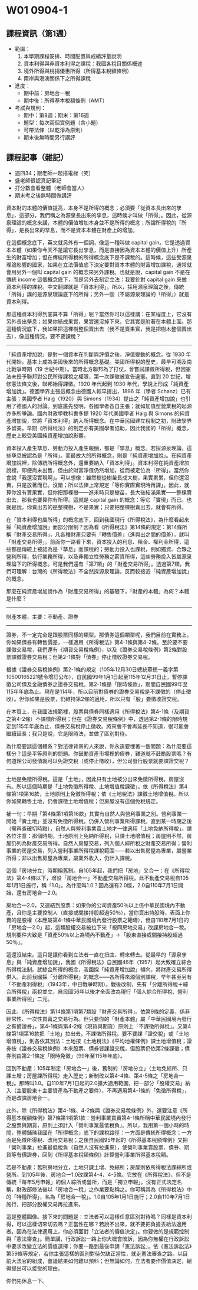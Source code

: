 # W01 0904-1

## 課程資訊（第1週）

- 範圍：
  1. 本學期課程安排、時間配置與成績評量說明
  2. 資本利得與非資本利得之課稅：我國各稅目關係概述
  3. 境外所得與稅捐優惠所得（所得基本稅額條例）
  4. 兩岸與港澳關係下之所得課稅
- 進度：
  - 期中前：房地合一稅
  - 期中後：所得基本稅額條例（AMT）
- 考試與規則：
  - 期中：第8週；期末：第16週
  - 題型：每次兩個實例題（含小題）
  - 可帶法條（以乾淨為原則）
  - 期末後無時間另行講評


## 課程記事（雜記）

- 週四34；跟老師一起搭電梯（笑）
- 盛老師很認真記筆記
- 打分數會看整體（老師會當人）
- 期末考之後無時間做講評





<!-- 

資本財的本體的,財的價值的提高,它本身不是所得的概念,必須要是從資本漲出來的知識,這個部分,這個我們把它稱之為叫做源泉漲出來的這些知識,這個時候它才叫做所得。 那也因此,從這個源泉理論概念來講,本體的價值增加,它本身並不是所得的概念,因此所謂所得稅的所得,是漲出來的知識,而不是講資本本體的財產上的增加。 因此,在這個概念底下,在英文的字眼裡面,它就另外有一個,像這一種叫做capital gain,它是透過資本本體,如果你今天不是讓它漲出知識,而是直接,因為資本本體它可能財富也會一樣增加,但在傳統所得稅的所得概念底下是不課稅的。 這個時候,這一些受源泉理論影響的國家,他們如果在立法價值底下決定說,要對這一種資本本體的財富的增加,要去做課稅的,他們通常就會用另外一個叫capital gain的這個概念來另外課稅,也就是說,capital gain不是在傳統income這個概念底下,而是另外去制定立法。 制定立法的方式是說,我要針對capital gain來做資本利得的課稅,因為這個capital gain我們從中文的翻譯裡面就是所謂的資本利得,所以我們透過這一個對所得概念採用源泉理論以後,那這個時候它在傳統如何,一是講源泉理論底下的所得,那另外一個就是,它不是源泉理論底下的所得,它是一種資本利得。 那這種資本利得呢,它到底算不算所得呢?當然你可以這樣子講,在某程度上面,它沒有另外長出之形,如果你結束股市,它還沒掉下來,它其實是附著在本體上面,那這種情況底下,我如果把這個數目整個賣出去,我不是賣果實喔,我是樹木整個賣出去,像這種情況,要不要課稅?




純資產增加說上的對一個資本的判斷跟評價以後的這個概念叫存資 純資產增加說 從1930年代開始,基本上變成是美國後來 因為美國其實,美國利所得稅的歷史 它最早是到,最早可以溯及到他們美國南北戰爭的時候 在19世紀中期,因為那時候南北要打仗 那北方的聯邦共和國為了要跟南方去新成立的共和國去打仗 所以他當時候曾經有嘗試,就是要課所得稅 可是因為當時候並沒有在憲法條文裡面給聯邦這一種課徵所得稅的權限 也因此第一次他們要徵所得稅的 美國的那個歷史上徵所得稅是被宣告違憲的 因為聯邦無權去對公民的所得去做這樣一個課稅 是一直到了20世紀,剛剛我們提到的 就是說在後來他們增加了憲法徵修條文的規定之後 到了20世紀的初期,1930年代開始 在學說上面,從最早的1920年代開始 不過根據德國人,我自己去德國留學 德國人的想法是說,這個純資產政要都其實是我們德國人發明的 那這個1896年,他們有一個叫Shunt 他是一個Shunt的財政學者 他說這個是1896年是我們德國人先發明的 其實是,我是沒有證據說你們的海格跟海格是抄我們的 因為1920年海格提出來這個純資產政要說 到了1934年的時候,那個Simmons Simmons,美國的財政學者,也提出了純資產政要說 那那個,我去看德國文獻,那個Tinker他就講說 那個在那個Simmons的文獻裡面 他就有提到德國人在講純資產政要說 那既然是這樣,那顯現的可見的 1930年代的Simmons提出來的這個純資產政要說 應該是有參考登過的 這個說的,這個純資產政要說的概念 應該是我們德國人的發明才對 比如說我們去看那個加值行業稅 也是常常有這樣的例子 因為每次碰到黃雲胖,他就說 加值行業稅是我們法國人1986年先出來的 根據德國人的教法 1985年德國人就已經提出加值行業稅的概念 好啦好啦,你們自己去吵啦 我們就不講這個事情 你去看我們國內財政學的教科書 都會講1920年代 那個什麼美國的財政法學者 Simmons跟那個什麼 跟泰德 這兩位提出來所謂純資產增加縮的理論 他將資本利得 也包括在所謂的純資產增加縮 就以純資產增加縮為理論的前提 因此他把資本的增加利得的情況 也把它涵蓋在所謂所得的概念 中華民國開始建制開始,基本上財政學界基本上都是留美的,沒有人留德或留英的,大概很少,大部分都留美的,而且早期國民政府的所得稅條例的這個下官制定,都有美國財政學者的協助,所以我大概也只能跟各位講,就是說其實我們自己本身的所得概念,比較應該是受,如果從歷史上來看,應該是比較受到美國的純資產增加所有的影響。


資本投入產生孳息,勞動力投入產生孳息 就會也是一個所謂的孳息概念 所以我們如果源泉理論所講的孳息 這個被認為是所得的話 但最放大的所得概念則是純資產增加縮 純資產增加縮裡面 它純資產增加縮裡面 它包含了傳統上我們講所得的概念以外 還有很重要的就是資本利得 資本利得ChatGPT這個概念 在純資產增加縮裡面 儘管它沒賣出去 但是由於它的財富淨值仍然增加 從而它也是被這定位 是屬於所得 當然你會講說 可是我還沒實現啊 你可以想像一件 我雖然樹長大了 從樹苗長大成一個大樹了 上面結滿了果實 果實還沒掉下來 但我還沒賣啊 我還沒賣只是放著而已啊 沒錯 你還沒賣只是放著而已 所以我們有一些在法律規定上就是 我們先不等你賣 我們等你實際上實現的時候 我們就要算 所以就算你沒有賣果實 但是你把那棵樹 因為你進來的時候 它只是樹苗 你長大以後 它結成樹 一個大樹 然後上面結了果實累累的果實 你就把整個樹賣出去的話 那我也要算你有所得 這個就是capital gain的概念 等它實現而已 也就是說你賣出去 我不是賣給你,我是整棵樹賣出去 你只要把那整棵樹賣出去 那這個時候你也一樣有所得 在資本利得也被認為是所得的概念底下 我們現在的所得稅法 我們就來跟各位談一下 我們的所得稅法為什麼是採純資產增加縮 而去部分限制呢 是因為你看我們的所得稅法第14條的規定裡面 在第14條 什麼叫財產交易服?任何東西,財產,你只要有轉售價差,進跟出,有轉售價差,這個就叫財產交易所得。 有資本,所以你前面看幾個,你一路看下來 你有資本投入的利息、租金、權利金所得 這個都是傳統上被認為是知識的 他要課稅,對嗎? 還有我勞動力投入也要課稅 比如說你獨資三號合夥事業 你勞動力投入,你有盈利所得 你的執行業務所得 你的非獨立性勞務的投入 你有第三類的薪資所得 這種勞務的投入也是屬於Attract 執行的概念是傳統所得稅 源泉理論底下的所得概念 可是我們就是有第七類的財產交易所得 也就是說通過第七類的財產交易所得 我們大致上可以理解一件事情 台灣的所得稅法其實不全然是採取源泉理論 它反而是比較接近純資產增加收的概念 那麼在純資產增加收 作為財產交易所得 財產的本體為何? 財產的本體是什麼? 本體



---


不一定完全是跟股票是同樣的類型,它其實是另外一種類型 那債券的這個類型呢,我們目前在實務上面 你如果債券有轉售價差,一樣是用4-1跟4-2 至於要不要課徵期交稅,我們有另外一個期貨交易稅條例 第2條的規定,我們有對股票和期貨交易 但我們2-1條的規定,則對債券停止徵收期貨交易稅 根據我們2-1條的規定,停止徵收的期限是 根據證券交易稅條例2-1條的規定 那財政部因此,這個是從105年12月30號 總統華總一致第10500165221號令 增訂公布證券交易稅條例2-1的條文 根據證券交易稅條例2-1條的規定 我們從民國99年1月1號起至115年12月31號日為止 7年內暫時停止課徵公司債及金融債券證券交易稅 所以2-1條的規定,它是一個限時條款 它有適用期間規定的限制 從民國99年到115年年底為止 我們現在是114年 所以我們現在對債券的證券交易所是不課稅的 它是停止徵收的 但你如果是股票的 那還是維持第2條規定的適用 所以只有股要徵收證交稅 在它本質上 在我們的法規範裡面 它同樣適用4-1條的規定 但它一樣在證券交易稅裡面 透過2-1條的規定 限時的115年為止 年底為止 我們是停止徵收證交稅 這個是我們對資本市場 資產市場裡面的財產本體 只要你是一個在中華民國境內發行之油價證券 根據表彰股權跟債權 我們的資本利得原則上全面免 但有沒有課證交稅 則看它是股權還是債權 股權的話原則上還是繼續課證交稅 但債權的話則有限時適用 到明年年底為止 將來會不會再延長不知道 很可能會再繼續延長 很可能 我只是跟各位講 它是限時法的規定 然後做了一個區別對待 我為什麼要談這種體系 其實對法律背景的人來講 你永遠都要埋著一個問題在這裡面 為什麼要去 因為這是平等原則的問題 你鼓勵資本市場 資產市場裡面的債券 難道就不鼓勵股票嗎 有什麼道理公司發債 就可以免證交稅 或是交易債券就可以免資料 但是公司發行股票 就可以免證交稅


土地是免徵所得稅 這個是土地 因此只有土地被分出來 免徵所得稅 房屋沒有 所以這個時期 它是土地免徵所得稅 土地徵值稅 我們在這個時期稱之為叫房地分地 土地 依照我們所得稅法第4條第1項第16款的規定 原則上它免徵所得稅 依照我們的土地稅法的規定 它有課徵土地徵值稅 所以你如果轉售 你還是會課土地徵值稅 但房屋得免 沒有這個免稅的規定 你如果放在講那個第4條第1項第16款 我跟各位講就是說 早期只有自然人的土地轉售 才免徵所得稅 營利事業 如果賣土地是沒有免徵所得稅的 我是講到這裡 我才突然想到一些事情 早期我們那個第4條第1項第16款 它其實還有自然人跟營利事業的差別 營利事業一開始賣土地是沒有免徵所得稅 它還是要併入營利事業所得 裡面去做營利事業所得稅和課稅 直到某一個時期以後 因為這個部分我要再查一下那個 那個立法的那個時間點 從那個時間以後 自然人跟營利事業賣土地 才一律都適用土地免納所得稅的這個權務規定 所以請各位 這個時期土地原則上免納所得稅 根據法律的規定 基本上它當時候只有課稅土地徵止稅 房屋則不然 房屋還是列為裁交所得 所以自然人的房屋交易 會有一個裁交稅列入個人作為所得稅 如果你是營利事業 那你的房屋 你一樣還是要列入營利事業所得裡面 只是你如果是以房屋出售作為專業的 可能是你的營業所得 如果你不是以房屋出售作為專業的話 你可能是非營業外活動 但還是營利事業所得稅課稅的範圍 所以這個時期是房地分立時期 我們稱之為叫舊制 因為從105年開始 我們把房地又合一了 在我們的所得稅法四之四以下 我們又增加了一個房地合一稅的 這一種不動產交易所得稅 這一種不動產交易所得稅 從105年開始適用 這個叫新制1.0 105年1月1號開始 為什麼講1.0 因為我們還有2.0版 2.0版就是從110年7月16號開始 房地合一制從105年開始 1.0版然後到了110年7月 我剛剛講7月1號還是7月6號【注意：7月1號】


又連結到股票 如果你的公司資產50%以上 是屬於中華民國境內之不動產 你的主要資產是不動產 而且你是主要的控制人 也就是超過50%以上的控制人 也就是你是股東 你轉賣你的股權50% 50% 也就是公司資產50% 而你是這個公司的直接間接控制 超過50%以上的投資人或是股份人 當你賣出你的股權的時候 本來你其實是賣股權 應該是股票四之一條 中華民國境內發行的股票 可是這個時候這個股票 只要你是主要股東 也就是你直接間接控制50%以上 然後你這個公司的主要資產 又是超過50%以上 是中華民國境內之不動產的話 那麼這個時候 110年的7月1號的2.0版 把股票這個部分拉下來 來改科房地產 這樣還沒有結束 因為這只是整個 讓你知道我們的立法者 一直在扭曲轉來轉去 從最早的所得之息理論 跟純資產增加說 我們所得稅法的制定 從民國1956年 就是民國46年開始 其實基本上已經大致上確立了 中俄所得稅的法制 可是在中俄所得稅 就這個中俄所得的概念 基本上它是採用純資產增加說 也就是因此它把財家所得 把它併進來 因為在此之前 中華民國的所得稅法 基本上是採用分離所得稅的概念 也就是採用剛剛我們講的那個 就是它是一個一個所得來源 然後就個別個別課稅 所以以前我們有不動產的利得稅 這個是另外獨立開來 這個在1943年 那個是還在中日戰爭時期的時候的所得稅 那我們到戰後的時候 戰後以後 因為我們所得稅法 做了一次大的改制 先從分離所得稅併了中俄所得稅 所以是兩稅併立 我們有一段時期 從19 就是民國46到56年之間的時候 我們有一段時期是 有分離所得稅 然後有中俄所得稅 是一直到56年以後 我們才整個全面改革 現在這個名稱的叫做 個人中俄所得稅 營利事業所得稅 這個名稱也因此 我們的所得稅法第14條 第1項第7類裡面 有一個裁交所得的規定 這個裁交所得 根據所得法稅法第9條的規定 就是非經常性的 一次性的買賣的交易行為 但只要你的財產本體 是屬於中華民國境內 發行自由價證券的資產的話 4-1條跟4-2條 分成是現貨或期貨 原則上我們不課徵所得稅 第4條的第1項第16環 把土地又拉出去 一樣不課徵所得稅 要不要另外課徵證交稅 跟土地增值稅 當然各自依照各別的法律規定 所以在土地這個地方 我們根據土地稅法 平均地權條例的規定 我們都有課土地增值稅 根據證券交易稅條例 我們的法律規定是 本財是股票跟債券 表彰股權跟表彰債權的優價證券 都是要課證交稅的 但是第2條的股票證交稅繼續課 2-1條制定了一個現實適用的法律 從99年到115年年底為止 7年間債券的優價證券免課證交稅 回到了不動產 我們在105年的時候 著手制定了所謂的房地合一稅 就制的是房地分立土地免徵所得稅 只課徵土徵稅 房屋則一樣要課徵營利事業所得 或是個人周末所得 因為它本來就是一種財產交易所得的概念 來到了105年以後 全部從所得稅拉出去 它改課4-4條跟4-5條的房地合一稅 那時候叫1.0版 從110年7月1號開始 我們改課所謂的2.0版 擴大房地合一稅適用的範圍 把一部分的股權交易 什麼樣的股權交易把它納進來了 當你是主要股東 而且你公司資產主要是以不動產為構成的 50-50%的規則 1-1的規則 這個時候你不是適用4-1條的免徵所得稅 免徵所得稅 而是適用2.0版的房地合一稅 在這個股票的4-1條 跟4-1條的這個證券交易稅以外 我們另外又再所得基本稅額條例 第7條 第1項 第1款的規定 營利事業買賣 4-1條中華民國境內發行之股票 跟期貨原則上 所得基本稅額條例的最低稅額 所以我們用第一個小時的時間 跟各位整體鋪陳 我國所得稅 所得概念底下的所得課稅 分別涉及到 傳統所得稅裡面的傳統所得的概念 分別涉及到 免徵所得稅改用證交稅來科 之後又從民國95年 開始的所得基本稅額條例 又再把營利事業拉進來 自然人沒拉進來 只有營利事業 賣股票 賣債券 有價證券 又回到 又回到所得基本稅額條例 改科營利事業所得基本稅額 包括期貨 4-2一樣 4-2一樣 因為4-1 4-2 都是所得基本稅額條例第7條 第1項第1款適用的道理 如果你是不動產的話 我們的舊制 土地跟房屋分立 土地只科土徵稅 免科徵所得稅 房屋則科所得稅 看你是自然人 是適用中二所得稅 還是適用營利事業所得稅 到了105年以後 1.0版出現 房地合一 改科4-4跟4-5條的 它放在所得稅 但其實它不是傳統的所得稅 不是個人中二所得稅 也不是營利事業所得稅 因為它不是每年五月份申報的 中二所得稅跟營利事業所得稅 而是獨立申報的 沒有一個正式名稱 我們財政部在修法之後 才來增加一個 房地合一稅的作業準則 作業要點 這個時候才出現房地合一稅 你如果去講它正式名稱 它倒也沒有在所得稅法本身裡面去出現 所以你可以講 它是一種所得稅法裡面的特種所得 它叫房地合一稅 房地合一稅 1.0版105年1月1號開始適用 2.0版110年7月1號以後開始適用 把一部分的股權交易再把它拉進來 這是整個我們一個 不能講外野 立法者 至少讓各位 你一定會現話 我們是這樣合成 當然你背後就要繼續去問 立法者這麼大嗎 可以這樣任意的去區別對待嗎 可以任意的 這樣同樣都是資本利益 如果你認為它是 可以這樣切來切去嗎 正當性在哪 你說不出來的話 那我也只能跟各位講 好 不能再把適用者承擔 因為法律適用 你必須要尋找立法者的價值決定 你是要做規範 憲法審查 簡單來講你把行政訴訟 你一定一路輸到 因為你無權在行政訴訟裡面 請求立法者變成這樣的一個立法價值決定 你一定要一路輸到最後面去申請 憲法訴訟 憲法訴訟法59條如果你認為他是可以這樣來去嗎 ？正當性在哪你說不出來的話 ，那我也隻能跟不會講好不能在法適用這個。因為法律適用你必須要成立法者的價值決定 ，你是要做規範憲法生產簡單來講立法行政訴訟一定一度負責 ，因為到最後麵去申請法以目前大法官的組成開會的可能性大概多講也就行一行他早早睡覺比較有名哈比較保一點的這樣就算我們 15位大法官聯合都開滿沒有過不太知道立馬者為什麼做這為什麼同意匕首的可以這樣利有區來進去我沒有說你不可以做架子決定但並八者要做這個價值決定的事。你總要一個真要有一個人就這樣子 ，你們先休息一下 -->



資本財的本體的價值提高，本身不是所得的概念；必須要「從資本長出來的孳息」，這部分，我們稱之為源泉長出來的孳息，這時候才叫做「所得」。因此，從源泉理論的概念來講，本體的價值增加本身並不是所得的概念；所謂所得稅的「所得」，是長出來的孳息，而不是資本本體在財產上的增加。

在這個概念底下，英文就另外有一個詞，像這一種叫做 capital gain。它是透過資本本體（如果你今天不是讓它長出孳息，而是直接因為資本本體的價值上升）所產生的財富增加；但在傳統所得稅的所得概念底下是不課稅的。這時候，這些受源泉理論影響的國家，如果在立法價值底下決定要對資本本體的財富增加課稅，通常就會用另外一個叫 capital gain 的概念來另外課稅。也就是說，capital gain 不是在傳統 income 這個概念底下，而是另外去制定立法：我要針對 capital gain 來做資本利得的課稅。中文翻譯就是「資本利得」。所以，採用源泉理論之後，傳統「所得」講的是源泉理論底下的所得；另外一個（不屬源泉理論的「所得」）就是資本利得。

那這種資本利得到底算不算「所得」呢？當然你可以這樣講：在某程度上，它沒有另外長出孳息；如果你結成果實，果實還沒掉下來，它其實是附著在本體上面。那這種情況底下，我如果把這棵樹整個賣出去（我不是賣果實，我是把樹木整個賣出去），像這種情況，要不要課稅？

---

「純資產增加說」是對一個資本在判斷與評價之後，淨值變動的概念。從 1930 年代開始，基本上成為美國後來的所得概念基礎。美國所得稅的歷史，最早可溯及南北戰爭時期（19 世紀中期）。當時北方聯邦為了打仗，曾嘗試課徵所得稅，但因憲法未授予聯邦對公民所得課稅之權限，第一次課徵被宣告違憲。直到 20 世紀，增修憲法條文後，聯邦始得課徵。1920 年代起到 1930 年代，學說上形成「純資產增加說」。德國學界主張這概念由德國人較早提出，1896 年（學者 Schanz）已有主張；美國學者 Haig（1920）與 Simons（1934）提出之「純資產增加說」也引用了德國人的討論。到底誰先發明，各國學者各自主張；就如加值型營業稅的起源亦多所爭論。國內財政學教科書多提 1920 年代美國學者 Haig 與 Simons 的純資產增加說，並將「資本利得」納入所得概念。在中華民國建立稅制之初，財政學界多留美，早期《所得稅法》的制定亦有美國學者協助，因此我國的「所得」概念，歷史上較受美國純資產增加說影響。

資本投入產生孳息、勞動力投入產生報酬，都是「孳息」概念。若採源泉理論，這些孳息被認為是「所得」。而最放大的所得概念，則是「純資產增加說」。在純資產增加說裡，除傳統所得概念外，還重要納入「資本利得」。資本利得在純資產增加說裡，即便尚未出售，但由於財富淨值仍然增加，從而被定位為「所得」。當然你會說「我還沒實現啊」。可以想像：雖然樹從樹苗長成大樹，果實累累，但你還沒賣，只是放著而已。沒錯；所以法律上常規定「等你實際實現時再課」。因此，就算你沒有賣果實，但你把那棵樹——進來時只是樹苗，長大後結滿果實——整棵賣出去，那我也要算你有所得。這就是 capital gain 的概念：等它「實現」而已。也就是說，你賣出去的是整棵樹，不是果實；只要把整棵樹賣出去，就會有所得。

在「資本利得也屬所得」的概念底下，回到我國現行《所得稅法》，為什麼看起來採「純資產增加說」而部分限制？因為看《所得稅法》第14條的規定：第14條所稱「財產交易所得」，凡各種財產只要有「轉售價差」（進與出之間的價差），就叫「財產交易所得」。前面你一路看下來，資本投入的利息、租金、權利金所得，這些都是傳統上被認為是「孳息」而課稅的；勞動力投入也課稅，例如獨資、合夥之營利所得，執行業務所得，以及非獨立性勞務之薪資所得，這些勞務投入皆屬源泉理論下的所得概念。可是我們還有「第7類」的「財產交易所得」。透過第7類，我們可理解：台灣的《所得稅法》不全然採源泉理論，反而較接近「純資產增加說」的概念。

那麼在純資產增加說作為「財產交易所得」的基礎下，「財產的本體」為何？本體是什麼？


---

財產本體，主要：不動產、證券

---


證券，不一定完全是跟股票同樣的類型。那債券這個類型呢，我們目前在實務上，你如果債券有轉售價差，一樣適用《所得稅法》第4-1條與第4-2條。至於要不要課徵交易稅，我們還有《期貨交易稅條例》，以及《證券交易稅條例》第2條對股票課徵證券交易稅；但第2-1條對「債券」停止徵收證券交易稅。

根據《證券交易稅條例》第2-1條的規定（105年12月30日總統華總一義字第10500165221號令增訂公布），自民國99年1月1日起至115年12月31日止，暫停課徵公司債及金融債券之證券交易稅。第2-1條是「限時條款」，期間自民國99年至115年年底為止。現在是114年，所以目前對債券的證券交易稅是不課徵的（停止徵收）。但你如果是股票，仍維持第2條的適用，所以只有「股」要徵收證交稅。

在本質上，在我國法規範裡，股票與債券同樣適用《所得稅法》第4-1條（及期貨之第4-2條）不課徵所得稅；但在《證券交易稅條例》中，透過第2-1條的限時規定到115年年底為止，債券交易稅停止徵收。將來會不會再延長不知道，很可能會繼續延長；我只是說，它是限時法，並做了區別對待。

為什麼要談這個體系？對法律背景的人來說，你永遠要埋著一個問題：為什麼要這樣分？這是平等原則的問題。你鼓勵資產市場裡的債券，難道就不鼓勵股票嗎？有何道理公司發債就可以免證交稅（或停止徵收），但公司發行股票就要課證交稅？

---

土地是免徵所得稅。這是「土地」，因此只有土地被分出來免徵所得稅，房屋沒有。所以這個時期是「土地免徵所得稅、土地增值稅課徵」。依《所得稅法》第4條第1項第16款，土地原則上免徵所得稅；依《土地稅法》課徵土地增值稅。所以你如果轉售土地，仍會課徵土地增值稅；但房屋沒有這個免稅規定。

補一句：早期「第4條第1項第16款」其實有自然人與營利事業之別。營利事業一開始「賣土地」並沒有免徵所得稅，仍併入營利事業所得課稅。直到某一時期之後（需再查確切時點），自然人與營利事業賣土地才一律適用「土地免納所得稅」。請各位注意：那個時期，土地原則上免納所得稅，只課土地增值稅；房屋則不然，房屋仍列為財產交易所得。自然人房屋交易，列入個人綜所稅之財產交易所得；營利事業的房屋交易，列入營利事業所得稅課稅範圍——若以出售房屋為專業，屬營業所得；非以出售房屋為專業，屬業外收入，仍計入課稅。

這個「房地分立」時期稱舊制。自105年起，我們把「房地」又合一：在《所得稅法》第4-4條以下，增設「房地合一」不動產交易所得稅。此不動產交易稅自105年1月1日施行，稱「1.0」。為什麼叫1.0？因為還有2.0版，2.0自110年7月1日開始，還有房地合一2.0。


房地合一2.0，又連結到股票：如果你的公司資產50％以上係中華民國境內不動產，且你是主要控制人（直接或間接持股超過50％），當你賣出持股時，表面上你賣的是股權（本應屬第4-1條中華民國境內發行股票之範疇），但自110年7月1日的「房地合一2.0」起，這類股權交易被拉下來「視同房地交易」改課房地合一稅。規則要件大致是「資產50％以上為境內不動產」＋「股東直接或間接持股超過50％」。

這還沒結束。這只是讓你看到立法者一直在扭曲、轉來轉去。從最早的「源泉孳息」與「純資產增加說」，我國《所得稅法》自民國46年（1957）起大致確立綜合所得稅法制。就綜合所得的概念，我國採「純資產增加說」傾向，將財產交易所得併入。此前我國採「分離所得稅」的概念——各所得來源個別課稅，早年甚至另有「不動產利得稅」（1943年，中日戰爭時期）。戰後改制，先有「分離所得稅＋綜合所得稅」兩稅並立，自民國56年以後才全面改為現行「個人綜合所得稅、營利事業所得稅」二元。

因此，《所得稅法》第14條第1項第7類設「財產交易所得」。依第9條的定義，係非經常性、一次性買賣之交易行為。但只要你的「財產本體」屬「中華民國境內發行之有價證券」，第4-1條與第4-2條（現貨與期貨）原則上「不課徵所得稅」。又第4條第1項第16款把「土地」拉出去，不課徵所得稅。要不要課「證交稅」或「土地增值稅」，則各依其別法：土地按《土地稅法》《平均地權條例》課土地增值稅；證券按《證券交易稅條例》本來股票、債券皆課證交稅，但股票仍依第2條課徵；債券則由第2-1條定「限時免徵」（99年至115年年底）。

回到不動產：105年制定「房地合一」後，舊制的「房地分立」（土地免綜所、只課土增；房屋課所得稅）走入歷史；新制改以第4-4條、第4-5條之「房地合一稅」。那時叫1.0。自110年7月1日起的2.0擴大適用範圍，把一部分「股權交易」納入（主要股東＋主要資產為不動產之要件），不再適用第4-1條的「免徵所得稅」，而是改課房地合一。

此外，除《所得稅法》第4-1條、4-2條與《證券交易稅條例》外，還要注意《所得基本稅額條例》第7條第1項第1款：營利事業買賣第4-1條所稱中華民國境內發行之股票與期貨，原則上須計入「營利事業最低稅負」。所以，我用第一個小時的時間，整體鋪陳我國在「所得概念」底下的課稅路徑：一方面是傳統所得概念；一方面是免徵所得稅、改用交易稅；之後自民國95年起的《所得基本稅額條例》又把「營利事業」拉進最低稅負（自然人沒有拉進來），使營利事業賣股票、債券、期貨等有價證券，回到《所得基本稅額條例》計算營利事業所得基本稅額。

若是不動產：舊制房地分立，土地只課土增、免綜所；房屋則依所得稅法課綜所或營所。到105年後，房地合一1.0改課第4-4、4-5條。它放在《所得稅法》，但不是傳統「每年5月申報」的個人綜所或營所，而是「獨立申報」。沒有正式法定名稱，財政部修法後以「房地合一稅」之作業要點稱之。你可稱其為《所得稅法》中的「特種所得」，名為「房地合一稅」。1.0自105年1月1日施行；2.0自110年7月1日施行，把部分股權交易再拉進來。

這是整體圖像。接下來的問題是：立法者可以這樣任意區別對待嗎？同樣是資本利得，可以這樣切來切去嗎？正當性在哪？若說不出來，就不要把負擔丟給法適用者。因為在法律適用上，你必須面對「立法者的價值決定」。你要做的是規範控制與「憲法審查」。簡單講，行政訴訟一路上你大概會敗訴，因為你無權在行政訴訟中要求改變立法的價值選擇；你要一路到最後申請「憲法訴訟」。依《憲法訴訟法》第59條等規定，若你主張這樣的區別對待欠缺正當性，就走憲法審查之路。以目前大法官的組成，會議結果如何難以預料；但無論如何，立法者要作價值決定，總得提出可以接受的理由。

你們先休息一下。